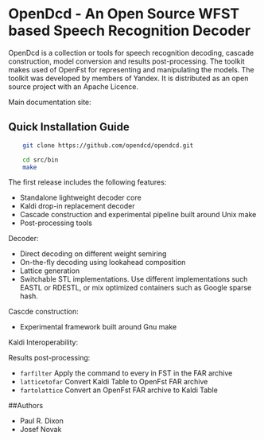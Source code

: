 OpenDcd - An Open Source WFST based Speech Recognition Decoder
=================


OpenDcd is a collection or tools for speech recognition decoding, cascade construction,
model conversion and results post-processing. The toolkit makes used of OpenFst for representing and 
manipulating the models. The toolkit was developed by members of Yandex. It is distributed as an open source project with an Apache Licence.

Main documentation site:


Quick Installation Guide
-------------------------

````bash
    git clone https://github.com/opendcd/opendcd.git
````

````bash
    cd src/bin
    make
````

The first release includes the following features:

  - Standalone lightweight decoder core
  - Kaldi drop-in replacement decoder
  - Cascade construction and experimental pipeline built around Unix make
  - Post-processing tools

Decoder:

  - Direct decoding on different weight semiring
  - On-the-fly decoding using lookahead composition
  - Lattice generation 
  - Switchable STL implementations. Use different implementations such EASTL or RDESTL, or mix optimized containers such as Google sparse hash.

Cascde construction:

  - Experimental framework built around Gnu make

Kaldi Interoperability:
  
Results post-processing:

  - ``farfilter`` Apply the command to every in FST in the FAR archive
  - ``latticetofar`` Convert Kaldi Table to OpenFst FAR archive
  - ``fartolattice`` Convert an OpenFst FAR archive to Kaldi Table
  
##Authors

 - Paul R. Dixon
 - Josef Novak
